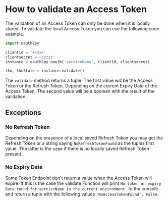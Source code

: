 # How to validate an Access Token
The validation of an Access Token can only be done when it is locally stored. To validate the local Access Token you can use the following code example.
```python
import oauth2py

clientid = 'xxxxx'
clientsecret = 'zzzzz'
instance = oauth2py.oauth('serviceName', clientid, clientsecret)

tkn, tknState = instance.validate()
```
The `validate` method returns a tuple. The first value will be the Access Token or the Refresh Token. Depending on the current Expiry Date of the Access Token. The second value will be a boolean with the result of the validation.

## Exceptions
### No Refresh Token
Depending on the presence of a local saved Refresh Token you may get the Refresh Token or a string saying `NoRefreshTokenFound` as the tuples first value. The latter is the case if there is no locally saved Refresh Token present.

### No Expiry Date
Some Token Endpoint don't return a value when the Access Token will expire. If this is the case the validate Function will print `No token or expiry Date found for serviceName in the current environment.` to the console and return a tuple with the following values `'NoAccessTokenFound', False`.